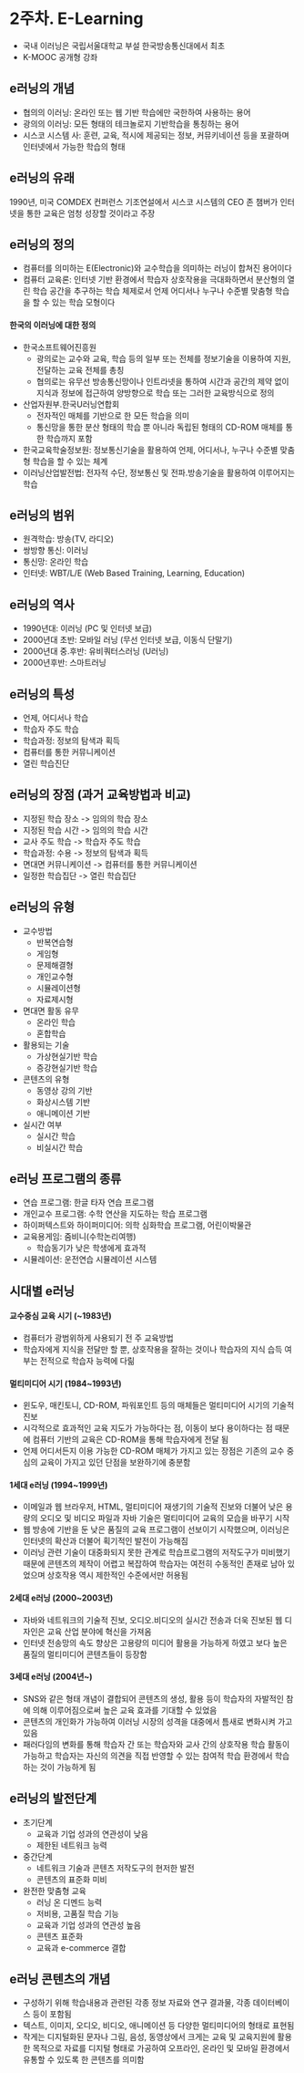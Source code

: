 # 2주차. E-Learning

- 국내 이러닝은 국립서울대학교 부설 한국방송통신대에서 최초
- K-MOOC 공개형 강좌

## e러닝의 개념

- 협의의 이러닝: 온라인 또는 웹 기반 학습에만 국한하여 사용하는 용어
- 광의의 이러닝: 모든 형태의 테크놀로지 기반학습을 통칭하는 용어
- 시스코 시스템 사: 훈련, 교육, 적시에 제공되는 정보, 커뮤키네이션 등을 포괄하며 인터넷에서 가능한 학습의 형태

## e러닝의 유래

1990년, 미국 COMDEX 컨퍼런스 기조연설에서 시스코 시스템의 CEO 존 챔버가 인터넷을 통한 교육은 엄청 성장할 것이라고 주장

## e러닝의 정의

- 컴퓨터를 의미하는 E(Electronic)와 교수학습을 의미하는 러닝이 합쳐진 용어이다
- 컴퓨터 교육론: 인터넷 기반 환경에서 학습자 상호작용을 극대화하면서 분산형의 열린 학습 공간을 추구하는 학습 체제로서 언제 어디서나 누구나 수준별 맞춤형 학습을 할 수 있는 학습 모형이다

#### 한국의 이러닝에 대한 정의

- 한국소프트웨어진흥원
  - 광의로는 교수와 교육, 학습 등의 일부 또는 전체를 정보기술을 이용하여 지원, 전달하는 교육 전체를 총칭
  - 협의로는 유무선 방송통신망이나 인트라넷을 통하여 시간과 공간의 제약 없이 지식과 정보에 접근하여 양방향으로 학습 또는 그러한 교육방식으로 정의
- 산업자원부.한국U러닝연합회
  - 전자적인 매체를 기반으로 한 모든 학습을 의미
  - 통신망을 통한 분산 형태의 학습 뿐 아니라 독립된 형태의 CD-ROM 매체를 통한 학습까지 포함
- 한국교육학술정보원: 정보통신기술을 활용하여 언제, 어디서나, 누구나 수준별 맞춤형 학습을 할 수 있는 체계
- 이러닝산업발전법: 전자적 수단, 정보통신 및 전파.방송기술을 활용하여 이루어지는 학습

## e러닝의 범위

- 원격학습: 방송(TV, 라디오)
- 쌍방향 통신: 이러닝
- 통신망: 온라인 학습
- 인터넷: WBT/L/E (Web Based Training, Learning, Education)

## e러닝의 역사

- 1990년대: 이러닝 (PC 및 인터넷 보급)
- 2000년대 초반: 모바일 러닝 (무선 인터넷 보급, 이동식 단말기)
- 2000년대 중.후반: 유비쿼터스러닝 (U러닝)
- 2000년후반: 스마트러닝

## e러닝의 특성

- 언제, 어디서나 학습
- 학습자 주도 학습
- 학습과정: 정보의 탐색과 획득
- 컴퓨터를 통한 커뮤니케이션
- 열린 학습진단

## e러닝의 장점 (과거 교육방법과 비교)

- 지정된 학습 장소 -> 임의의 학습 장소
- 지정된 학습 시간 -> 임의의 학습 시간
- 교사 주도 학습 -> 학습자 주도 학습
- 학습과정: 수용 -> 정보의 탐색과 획득
- 면대면 커뮤니케이션 -> 컴퓨터를 통한 커뮤니케이션
- 일정한 학습집단 -> 열린 학습집단

## e러닝의 유형

- 교수방법
  - 반복연습형
  - 게임형
  - 문제해결형
  - 개인교수형
  - 시뮬레이션형
  - 자료제시형
- 면대면 활동 유무
  - 온라인 학습
  - 혼합학습
- 활용되는 기술
  - 가상현실기반 학습
  - 증강현실기반 학습
- 콘텐츠의 유형
  - 동영상 강의 기반
  - 화상시스템 기반
  - 애니메이션 기반
- 실시간 여부
  - 실시간 학습
  - 비실시간 학습

## e러닝 프로그램의 종류

- 연습 프로그램: 한글 타자 연습 프로그램
- 개인교수 프로그램: 수학 연산을 지도하는 학습 프로그램
- 하이퍼텍스트와 하이퍼미디어: 의학 심화학습 프로그램, 어린이박물관
- 교육용게임: 줌비니(수학논리여행)
  - 학습동기가 낮은 학생에게 효과적
- 시뮬레이션: 운전연습 시뮬레이션 시스템

## 시대별 e러닝

#### 교수중심 교육 시기 (~1983년)

- 컴퓨터가 광범위하게 사용되기 전 주 교육방법
- 학습자에게 지식을 전달만 할 뿐, 상호작용을 잘하는 것이나 학습자의 지식 습득 여부는 전적으로 학습자 능력에 다릶

#### 멀티미디어 시기 (1984~1993년)

- 윈도우, 매킨토니, CD-ROM, 파워포인트 등의 매체들은 멀티미디어 시기의 기술적 진보
- 시각적으로 효과적인 교육 지도가 가능하다는 점, 이동이 보다 용이하다는 점 때문에 컴퓨터 기반의 교육은 CD-ROM을 통해 학습자에게 전달 됨
- 언제 어디서든지 이용 가능한 CD-ROM 매체가 가지고 있는 장점은 기존의 교수 중심의 교육이 가지고 있던 단점을 보완하기에 충분함

#### 1세대 e러닝 (1994~1999년)

- 이메일과 웹 브라우저, HTML, 멀티미디어 재생기의 기술적 진보와 더불어 낮은 용량의 오디오 및 비디오 파일과 자바 기술은 멀티미디어 교육의 모습을 바꾸기 시작
- 웹 방송에 기반을 둔 낮은 품질의 교육 프로그램이 선보이기 시작했으며, 이러닝은 인터넷의 확산과 더불어 획기적인 발전이 가능해짐
- 이러닝 관련 기술이 대중화되지 못한 관계로 학습프로그램의 저작도구가 미비했기 때문에 콘텐츠의 제작이 어렵고 복잡하여 학습자는 여전히 수동적인 존재로 남아 있었으며 상호작용 역시 제한적인 수준에서만 허용됨

#### 2세대 e러닝 (2000~2003년)

- 자바와 네트워크의 기술적 진보, 오디오.비디오의 실시간 전송과 더욱 진보된 웹 디자인은 교육 산업 분야에 혁신을 가져옴
- 인터넷 전송망의 속도 향상은 고용량의 미디어 활용을 가능하게 하였고 보다 높은 품질의 멀티미디어 콘텐츠들이 등장함

#### 3세대 e러닝 (2004년~)

- SNS와 같은 형태 개념이 결합되어 콘텐츠의 생성, 활용 등이 학습자의 자발적인 참에 의해 이루어짐으로써 높은 교육 효과를 기대할 수 있었음
- 콘텐츠의 개인화가 가능하여 이러닝 시장의 성격을 대중에서 틈새로 변화시켜 가고 있음
- 패러다임의 변화를 통해 학습자 간 또는 학습자와 교사 간의 상호작용 학습 활동이 가능하고 학습자는 자신의 의견을 직접 반영할 수 있는 참여적 학습 환경에서 학습하는 것이 가능하게 됨

## e러닝의 발전단계

- 초기단계
  - 교육과 기업 성과의 연관성이 낮음
  - 제한된 네트워크 능력
- 중간단계
  - 네트워크 기술과 콘텐츠 저작도구의 현저한 발전
  - 콘텐츠의 표준화 미비
- 완전한 맞춤형 교육
  - 러닝 온 디멘드 능력
  - 저비용, 고품질 학습 기능
  - 교육과 기업 성과의 연관성 높음
  - 콘텐츠 표준화
  - 교육과 e-commerce 결합

## e러닝 콘텐츠의 개념

- 구성하기 위해 학습내용과 관련된 각종 정보 자료와 연구 결과물, 각종 데이터베이스 등이 포함됨
- 텍스트, 이미지, 오디오, 비디오, 애니메이션 등 다양한 멀티미디어의 형태로 표현됨
- 작게는 디지털화된 문자나 그림, 음성, 동영상에서 크게는 교육 및 교육지원에 활용한 목적으로 자료를 디지털 형태로 가공하여 오프라인, 온라인 및 모바일 환경에서 유통할 수 있도록 한 콘텐츠를 의미함
